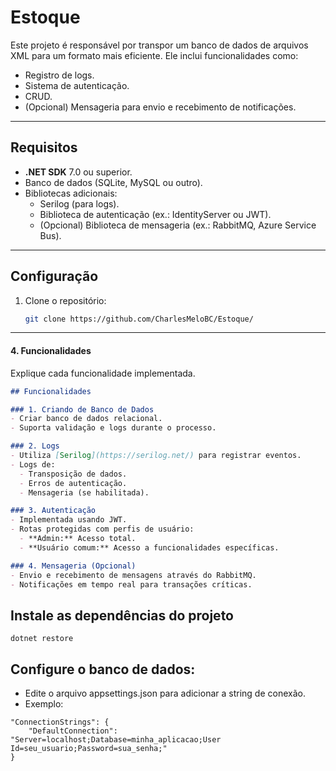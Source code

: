 # Estoque

Este projeto é responsável por transpor um banco de dados de arquivos XML para um formato mais eficiente. Ele inclui funcionalidades como:
- Registro de logs.
- Sistema de autenticação.
- CRUD.
- (Opcional) Mensageria para envio e recebimento de notificações.

---

## Requisitos

- **.NET SDK** 7.0 ou superior.
- Banco de dados (SQLite, MySQL ou outro).
- Bibliotecas adicionais:
  - Serilog (para logs).
  - Biblioteca de autenticação (ex.: IdentityServer ou JWT).
  - (Opcional) Biblioteca de mensageria (ex.: RabbitMQ, Azure Service Bus).

---

## Configuração

1. Clone o repositório:
   ```bash
   git clone https://github.com/CharlesMeloBC/Estoque/


---

#### 4. **Funcionalidades**
Explique cada funcionalidade implementada.

```markdown
## Funcionalidades

### 1. Criando de Banco de Dados
- Criar banco de dados relacional.
- Suporta validação e logs durante o processo.

### 2. Logs
- Utiliza [Serilog](https://serilog.net/) para registrar eventos.
- Logs de:
  - Transposição de dados.
  - Erros de autenticação.
  - Mensageria (se habilitada).

### 3. Autenticação
- Implementada usando JWT.
- Rotas protegidas com perfis de usuário:
  - **Admin:** Acesso total.
  - **Usuário comum:** Acesso a funcionalidades específicas.

### 4. Mensageria (Opcional)
- Envio e recebimento de mensagens através do RabbitMQ.
- Notificações em tempo real para transações críticas.
```

## Instale as dependências do projeto

```
dotnet restore
```

## Configure o banco de dados:
- Edite o arquivo appsettings.json para adicionar a string de conexão.
- Exemplo:
```
"ConnectionStrings": {
    "DefaultConnection": "Server=localhost;Database=minha_aplicacao;User Id=seu_usuario;Password=sua_senha;"
}
```
